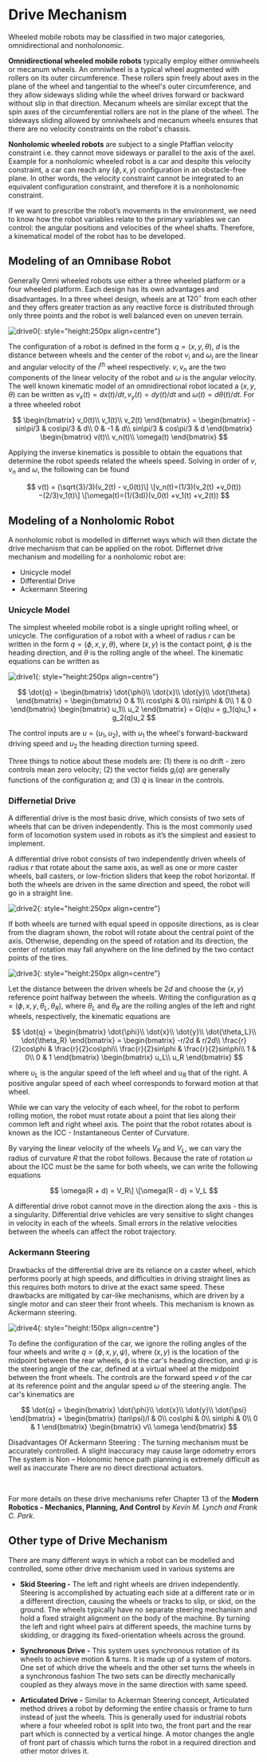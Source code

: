 # Drive Mechanism

Wheeled mobile robots may be classified in two major categories, omnidirectional and nonholonomic.

**Omnidirectional wheeled mobile robots** typically employ either omniwheels or mecanum wheels. An omniwheel is a typical wheel augmented with rollers on its outer circumference. These rollers spin freely about axes in the plane of the wheel and tangential to the wheel's outer circumference, and they allow sideways sliding while the wheel drives forward or backward without slip in that direction. Mecanum wheels are similar except that the spin axes of the circumferential rollers are not in the plane of the wheel. The sideways sliding allowed by omniwheels and mecanum wheels ensures that there are no velocity constraints on the robot's chassis.

**Nonholomic wheeled robots** are subject to a single Pfaffian velocity constraint i.e. they cannot move sideways or parallel to the axis of the axel. Example for a nonholomic wheeled robot is a car and despite this velocity constraint, a car can reach any $(\phi,x,y)$ configuration in an obstacle-free plane. In other words, the velocity constraint cannot be integrated to an equivalent configuration constraint, and therefore it is a nonholonomic constraint.

If we want to prescribe the robot’s movements in the environment, we need to know how the robot variables relate to the primary variables we can control: the angular positions and velocities of the wheel shafts. Therefore, a kinematical model of the robot has to be developed.

## Modeling of an Omnibase Robot

Generally Omni wheeled robots use either a three wheeled platform or a four wheeled platform. Each design has its own advantages and disadvantages. In a three wheel design, wheels are at $120^{\circ}$ from each other and they offers greater traction as any reactive force is distributed through only three points and the robot is well balanced even on uneven terrain.

![drive0](images/drive0.png){: style="height:250px align=centre"}

The configuration of a robot is defined in the form $q = (x,y,\theta)$, $d$ is the distance between wheels and the center of the robot $v_i$ and $\omega_i$ are the linear and angular velocity of the $i^{th}$ wheel respectively. $v, v_n$ are the two components of the linear velocity of the robot and $\omega$ is the angular velocity. The well known kinematic model of an omnidirectional robot located a $(x,y,\theta)$ can be written as $v_x(t) = dx(t)/dt , v_y(t) = dy(t)/dt$ and $\omega(t) = d\theta(t)/dt$. For a three wheeled robot

$$ \begin{bmatrix} v_0(t)\\ v_1(t)\\ v_2(t) \end{bmatrix} = \begin{bmatrix} -sin\pi/3 & cos\pi/3 & d\\ 0 & -1 & d\\ sin\pi/3 & cos\pi/3 & d \end{bmatrix} \begin{bmatrix} v(t)\\ v_n(t)\\ \omega(t) \end{bmatrix} $$

Applying the inverse kinematics is possible to obtain the equations that determine the robot speeds related the wheels speed. Solving in order of $v$, $v_n$ and $\omega$, the following can be found

$$ v(t) = (\sqrt{3}/3)(v_2(t) - v_0(t))\]
\[v_n(t)=(1/3)(v_2(t) +v_0(t))−(2/3)v_1(t)\]
\[\omega(t)=(1/(3d))(v_0(t) +v_1(t) +v_2(t)) $$

## Modeling of a Nonholomic Robot

A nonholomic robot is modelled in differnet ways which will then dictate the drive mechanism that can be applied on the robot. Differnet drive mechanism and modelling for a nonholomic robot are:

*  Unicycle model
*  Differential Drive
*  Ackermann Steering

### Unicycle Model

The simplest wheeled mobile robot is a single upright rolling wheel, or unicycle. The configuration of a robot with a wheel of radius $r$ can be written in the form $q = (\phi,x,y,\theta)$, where $(x,y)$ is the contact point, $\phi$ is the heading direction, and $\theta$ is the rolling angle of the wheel. The kinematic equations can be written as

![drive1](images/drive1.png){: style="height:250px align=centre"}

$$ \dot{q} = \begin{bmatrix} \dot{\phi}\\ \dot{x}\\ \dot{y}\\ \dot{\theta} \end{bmatrix} = \begin{bmatrix} 0 & 1\\ rcos\phi & 0\\ rsin\phi & 0\\ 1 & 0 \end{bmatrix}  \begin{bmatrix} u_1\\ u_2 \end{bmatrix} = G(q)u = g_1(q)u_1 + g_2(q)u_2 $$

The control inputs are $u = (u_1,u_2)$, with $u_1$ the wheel's forward-backward driving speed and $u_2$ the heading direction turning speed.

Three things to notice about these models are: (1) there is no drift - zero controls mean zero velocity; (2) the vector fields $g_i(q)$ are generally functions of the configuration $q$; and (3) $\dot{q}$ is linear in the controls.

### Differnetial Drive

A differential drive is the most basic drive, which consists of two sets of wheels that can be driven independently. This is the most commonly used form of locomotion system used in robots as it’s the simplest and easiest to implement.

A differential drive robot consists of two independently driven wheels of radius $r$ that rotate about the same axis, as well as one or more caster wheels, ball casters, or low-friction sliders that keep the robot horizontal. If both the wheels are driven in the same direction and speed, the robot will go in a straight line.

![drive2](images/drive2.jpg){: style="height:250px align=centre"}

If both wheels are turned with equal speed in opposite directions, as is clear from the diagram shown, the robot will rotate about the central point of the axis. Otherwise, depending on the speed of rotation and its direction, the center of rotation may fall anywhere on the line defined by the two contact points of the tires.

![drive3](images/drive3.png){: style="height:250px align=centre"}

Let the distance between the driven wheels be $2d$ and choose the $(x,y)$ reference point halfway between the wheels. Writing the configuration as $q = (\phi,x,y,\theta_L,\theta_R)$, where $\theta_L$ and $\theta_R$ are the rolling angles of the left and right wheels, respectively, the kinematic equations are

$$ \dot{q} = \begin{bmatrix} \dot{\phi}\\ \dot{x}\\ \dot{y}\\ \dot{\theta_L}\\ \dot{\theta_R} \end{bmatrix} = \begin{bmatrix} -r/2d & r/2d\\ \frac{r}{2}cos\phi & \frac{r}{2}cos\phi\\ \frac{r}{2}sin\phi & \frac{r}{2}sin\phi\\ 1 & 0\\ 0 & 1 \end{bmatrix} \begin{bmatrix} u_L\\ u_R \end{bmatrix} $$

where $u_L$ is the angular speed of the left wheel and $u_R$ that of the right. A positive angular speed of each wheel corresponds to forward motion at that wheel.

While we can vary the velocity of each wheel, for the robot to perform rolling motion, the robot must rotate about a point that lies along their common left and right wheel axis. The point that the robot rotates about is known as the ICC - Instantaneous Center of Curvature.

By varying the linear velocity of the wheels $V_R$ and $V_L$, we can vary the radius of curvature $R$ that the robot follows. Because the rate of rotation $\omega$ about the ICC must be the same for both wheels, we can write the following equations

$$ \omega(R + d) = V_R\] 
\[\omega(R - d) = V_L $$

A differential drive robot cannot move in the direction along the axis - this is a singularity. Differential drive vehicles are very sensitive to slight changes in velocity in each of the wheels. Small errors in the relative velocities between the wheels can affect the robot trajectory.

### Ackermann Steering

Drawbacks of the differential drive are its reliance on a caster wheel, which performs poorly at high speeds, and difficulties in driving straight lines as this requires both motors to drive at the exact same speed. These drawbacks are mitigated by car-like mechanisms, which are driven by a single motor and can steer their front wheels. This mechanism is known as Ackermann steering.

![drive4](images/drive4.png){: style="height:150px align=centre"}

To define the configuration of the car, we ignore the rolling angles of the four wheels and write $q = (\phi,x,y,\psi)$, where $(x,y)$ is the location of the midpoint between the rear wheels, $\phi$ is the car's heading direction, and $\psi$ is the steering angle of the car, defined at a virtual wheel at the midpoint between the front wheels. The controls are the forward speed $v$ of the car at its reference point and the angular speed $\omega$ of the steering angle. The car's kinematics are

$$ \dot{q} = \begin{bmatrix} \dot{\phi}\\ \dot{x}\\ \dot{y}\\ \dot{\psi} \end{bmatrix} = \begin{bmatrix} (tan\psi)/l & 0\\ cos\phi & 0\\ sin\phi & 0\\ 0 & 1 \end{bmatrix} \begin{bmatrix} v\\ \omega \end{bmatrix} $$

Disadvantages Of Ackermann Steering : The turning mechanism must be accurately controlled. A slight inaccuracy may cause large odometry errors The system is Non – Holonomic hence path planning is extremely difficult as well as inaccurate There are no direct directional actuators.

<br>

For more details on these drive mechanisms refer Chapter 13 of the **Modern Robotics - Mechanics, Planning, And Control** by *Kevin M. Lynch and Frank C. Park*.

## Other type of Drive Mechanism

There are many different ways in which a robot can be modelled and controlled, some other drive mechanism used in various systems are

* **Skid Steering -** The left and right wheels are driven independently. Steering is accomplished by actuating each side at a different rate or in a different direction, causing the wheels or tracks to slip, or skid, on the ground. The wheels typically have no separate steering mechanism and hold a fixed straight alignment on the body of the machine. By turning the left and right wheel pairs at different speeds, the machine turns by skidding, or dragging its fixed-orientation wheels across the ground.

* **Synchronous Drive -** This system uses synchronous rotation of its wheels to achieve motion & turns. It is made up of a system of motors. One set of which drive the wheels and the other set turns the wheels in a synchronous fashion The two sets can be directly mechanically coupled as they always move in the same direction with same speed.

* **Articulated Drive -** Similar to Ackerman Steering concept, Articulated method drives a robot by deforming the entire chassis or frame to turn instead of just the wheels. This is generally used for industrial robots where a four wheeled robot is split into two, the front part and the rear part which is connected by a vertical hinge. A motor changes the angle of front part of chassis which turns the robot in a required direction and other motor drives it.